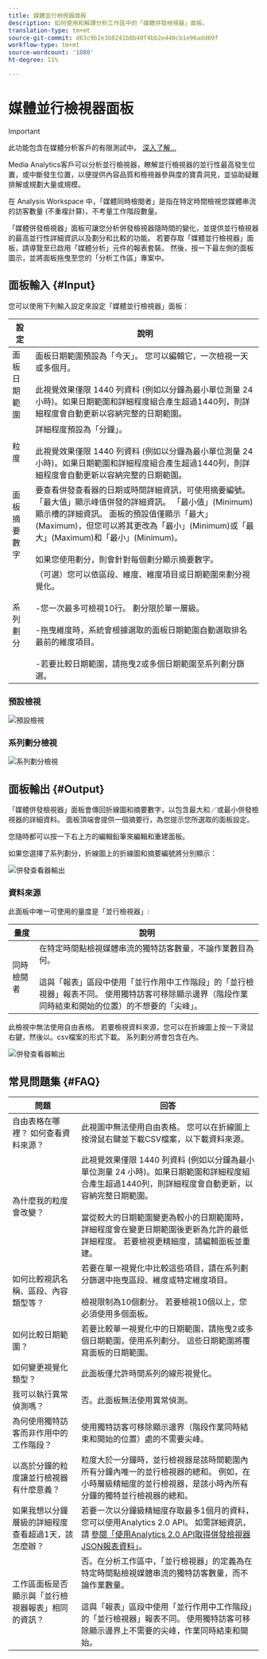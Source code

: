 ```yaml
---
title: 媒體並行檢視器面板
description: 如何使用和解譯分析工作區中的「媒體併發檢視器」面板。
translation-type: tm+mt
source-git-commit: d63c9b2e3b8241b8b40f4bb2e440cb1e96add69f
workflow-type: tm+mt
source-wordcount: '1080'
ht-degree: 11%

---
```



# 媒體並行檢視器面板

>[!IMPORTANT]
>
>此功能包含在媒體分析客戶的有限測試中。 [深入了解...](https://docs.adobe.com/content/help/zh-Hant/analytics/landing/an-releases.html)

Media Analytics客戶可以分析並行檢視器，瞭解並行檢視器的並行性最高發生位置，或中斷發生位置，以便提供內容品質和檢視器參與度的寶貴洞見，並協助疑難排解或規劃大量或規模。

在 Analysis Workspace 中，「媒體同時檢閱者」是指在特定時間檢視您媒體串流的訪客數量 (不重複計算)，不考量工作階段數量。

「媒體併發檢視器」面板可讓您分析併發檢視器隨時間的變化，並提供並行檢視器的最高並行性詳細資訊以及劃分和比較的功能。  若要存取「媒體並行檢視器」面板，請導覽至已啟用「媒體分析」元件的報表套裝。 然後，按一下最左側的面板圖示，並將面板拖曳至您的「分析工作區」專案中。

## 面板輸入 {#Input}

您可以使用下列輸入設定來設定「媒體並行檢視器」面板：

| 設定 | 說明 |
|---|---|
| 面板日期範圍 | 面板日期範圍預設為「今天」。  您可以編輯它，一次檢視一天或多個月。 <br> <br>此視覺效果僅限 1440 列資料 (例如以分鐘為最小單位測量 24 小時)。如果日期範圍和詳細程度組合產生超過1440列，則詳細程度會自動更新以容納完整的日期範圍。 |
| 粒度 | 詳細程度預設為「分鐘」。 <br> <br>此視覺效果僅限 1440 列資料 (例如以分鐘為最小單位測量 24 小時)。如果日期範圍和詳細程度組合產生超過1440列，則詳細程度會自動更新以容納完整的日期範圍。 |
| 面板摘要數字 | 要查看併發查看器的日期或時間詳細資訊，可使用摘要編號。 「最大值」顯示峰值併發的詳細資訊。 「最小值」(Minimum)顯示槽的詳細資訊。  面板的預設值僅顯示「最大」(Maximum)，但您可以將其更改為「最小」(Minimum)或「最大」(Maximum)和「最小」(Minimum)。<br><br>如果您使用劃分，則會針對每個劃分顯示摘要數字。 |
| 系列劃分 | （可選）您可以依區段、維度、維度項目或日期範圍來劃分視覺化。 <br><br>-您一次最多可檢視10行。 劃分限於單一層級。<br><br>-拖曳維度時，系統會根據選取的面板日期範圍自動選取排名最前的維度項目。<br><br>-若要比較日期範圍，請拖曳2或多個日期範圍至系列劃分篩選。 |

### 預設檢視

![預設檢視](assets/concurrent-viewers-default.png)


### 系列劃分檢視

![系列劃分檢視](assets/concurrent-viewers-series-breakdown.png)

## 面板輸出 {#Output}

「媒體併發檢視器」面板會傳回折線圖和摘要數字，以包含最大和／或最小併發檢視器的詳細資料。  面板頂端會提供一個摘要行，為您提示您所選取的面板設定。

您隨時都可以按一下右上方的編輯鉛筆來編輯和重建面板。

如果您選擇了系列劃分，折線圖上的折線圖和摘要編號將分別顯示：

![併發查看器輸出](assets/concurrent-viewers-output.png)

### 資料來源

此面板中唯一可使用的量度是「並行檢視器」:

| 量度 | 說明 |
|---|---|
| 同時檢閱者 | 在特定時間點檢視媒體串流的獨特訪客數量，不論作業數目為何。<br><br>這與「報表」區段中使用「並行作用中工作階段」的「並行檢視器」報表不同。  使用獨特訪客可移除顯示邊界（階段作業同時結束和開始的位置）的不想要的「尖峰」。 |

此檢視中無法使用自由表格。  若要檢視資料來源，您可以在折線圖上按一下滑鼠右鍵，然後以。csv檔案的形式下載。  系列劃分將會包含在內。


![併發查看器輸出](assets/concurrent-viewers-download-csv.png)

## 常見問題集 {#FAQ}

| 問題 | 回答 |
|---|---|
| 自由表格在哪裡？ 如何查看資料來源？ | 此視圖中無法使用自由表格。  您可以在折線圖上按滑鼠右鍵並下載CSV檔案，以下載資料來源。 |
| 為什麼我的粒度會改變？ | 此視覺效果僅限 1440 列資料 (例如以分鐘為最小單位測量 24 小時)。如果日期範圍和詳細程度組合產生超過1440列，則詳細程度會自動更新，以容納完整日期範圍。<br><br>當從較大的日期範圍變更為較小的日期範圍時，詳細程度會在變更日期範圍後更新為允許的最低詳細程度。 若要檢視更精細度，請編輯面板並重建。 |
| 如何比較視訊名稱、區段、內容類型等？ | 若要在單一視覺化中比較這些項目，請在系列劃分篩選中拖曳區段、維度或特定維度項目。<br><br>檢視限制為10個劃分。  若要檢視10個以上，您必須使用多個面板。 |
| 如何比較日期範圍？ | 若要比較單一視覺化中的日期範圍，請拖曳2或多個日期範圍，使用系列劃分。  這些日期範圍將覆寫面板的日期範圍。 |
| 如何變更視覺化類型？ | 此面板僅允許時間系列的線形視覺化。 |
| 我可以執行異常偵測嗎？ | 否。此面板無法使用異常偵測。 |
| 為何使用獨特訪客而非作用中的工作階段？ | 使用獨特訪客可移除顯示邊界（階段作業同時結束和開始的位置）處的不需要尖峰。 |
| 以高於分鐘的粒度讓並行檢視器有什麼意義？ | 粒度大於一分鐘時，並行檢視器是該時間範圍內所有分鐘內唯一的並行檢視器的總和。  例如，在小時層級精細度的並行檢視器，是該小時內所有分鐘的獨特並行檢視器的總和。 |
| 如果我想以分鐘層級的詳細程度查看超過1天，該怎麼辦？ | 若要一次以分鐘級精細度存取最多1個月的資料，您可以使用Analytics 2.0 API。 如需詳細資訊，請 [參閱「使用Analytics 2.0 API取得併發檢視器JSON報表資料」](https://docs.adobe.com/content/help/en/media-analytics/using/media-reports/media-default-reports/get-concurrent-json20.html)。 |
| 工作區面板是否顯示與「並行檢視器報表」相同的資訊？ | 否。在分析工作區中，「並行檢視器」的定義為在特定時間點檢視媒體串流的獨特訪客數量，而不論作業數量。<br><br>這與「報表」區段中使用「並行作用中工作階段」的「並行檢視器」報表不同。  使用獨特訪客可移除顯示邊界上不需要的尖峰，作業同時結束和開始。 |

<!-- For more information about Media Concurrent Viewers, visit [MA doc page]( https://url). -->
